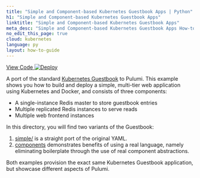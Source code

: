 ```yaml
---
title: "Simple and Component-based Kubernetes Guestbook Apps | Python"
h1: "Simple and Component-based Kubernetes Guestbook Apps"
linktitle: "Simple and Component-based Kubernetes Guestbook Apps"
meta_desc: "Simple and Component-based Kubernetes Guestbook Apps How-to Guide using Python"
no_edit_this_page: true
cloud: kubernetes
language: py
layout: how-to-guide
---
```


<!-- WARNING: this page was generated by a tool. Do not edit it by hand. -->
<!-- To change it, please see https://github.com/pulumi/docs/tree/master/tools/mktutorial. -->

<p class="mb-4 flex">
    <a class="flex flex-wrap items-center rounded text-xs text-white bg-blue-600 border-2 border-blue-600 px-2 mr-2 whitespace-no-wrap hover:text-white" style="height: 32px" href="https://github.com/pulumi/examples/tree/master/kubernetes-py-guestbook" target="_blank">
        <span><i class="fab fa-github pr-2"></i> View Code</span>
    </a>
    <a href="https://app.pulumi.com/new?template=https://github.com/pulumi/examples/tree/master/kubernetes-ts-guestbook/components" target="_blank">
        <img src="https://get.pulumi.com/new/button.svg" alt="Deploy">
    </a>
</p>


A port of the standard [Kubernetes Guestbook](https://kubernetes.io/docs/tutorials/stateless-application/guestbook/)
to Pulumi. This example shows you how to build and deploy a simple, multi-tier web application using Kubernetes and
Docker, and consists of three components:

* A single-instance Redis master to store guestbook entries
* Multiple replicated Redis instances to serve reads
* Multiple web frontend instances

In this directory, you will find two variants of the Guestbook:

1. [simple/](https://github.com/pulumi/examples/blob/master/kubernetes-py-guestbook/simple) is a straight port of the original YAML.
2. [components](https://github.com/pulumi/examples/blob/master/kubernetes-py-guestbook/components) demonstrates benefits of using a real language, namely eliminating boilerplate through
   the use of real component abstractions.

Both examples provision the exact same Kubernetes Guestbook application, but showcase different aspects of Pulumi.

